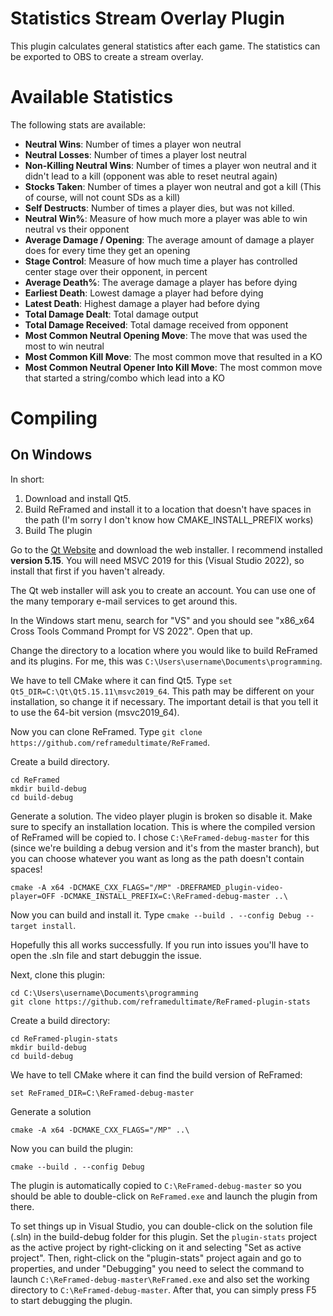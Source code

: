 # Statistics Stream Overlay Plugin

This plugin calculates general statistics after each game. The statistics can be exported to OBS to create a stream overlay.

# Available Statistics

The following stats are available:
  - **Neutral Wins**: Number of times a player won neutral
  - **Neutral Losses**: Number of times a player lost neutral
  - **Non-Killing Neutral Wins**: Number of times a player won neutral and it didn't lead to a kill (opponent was able to reset neutral again)
  - **Stocks Taken**: Number of times a player won neutral and got a kill (This of course, will not count SDs as a kill)
  - **Self Destructs**: Number of times a player dies, but was not killed.
  - **Neutral Win%**: Measure of how much more a player was able to win neutral vs their opponent
  - **Average Damage / Opening**: The average amount of damage a player does for every time they get an opening
  - **Stage Control**: Measure of how much time a player has controlled center stage over their opponent, in percent
  - **Average Death%**: The average damage a player has before dying
  - **Earliest Death**: Lowest damage a player had before dying
  - **Latest Death**: Highest damage a player had before dying
  - **Total Damage Dealt**: Total damage output
  - **Total Damage Received**: Total damage received from opponent
  - **Most Common Neutral Opening Move**: The move that was used the most to win neutral
  - **Most Common Kill Move**: The most common move that resulted in a KO
  - **Most Common Neutral Opener Into Kill Move**: The most common move that started a string/combo which lead into a KO

# Compiling

## On Windows

In short:
  1) Download and install Qt5.
  2) Build ReFramed and install it to a location that doesn't have spaces in the path (I'm sorry I don't know how CMAKE\_INSTALL\_PREFIX works)
  3) Build The plugin


Go to the [Qt Website](https://www.qt.io/download) and download the web installer. I recommend installed **version 5.15**. You will need MSVC 2019 for this (Visual Studio 2022), so install that first if you haven't already.

The Qt web installer will ask you to create an account. You can use one of the many temporary e-mail services to get around this.

In the Windows start menu, search for "VS" and you should see "x86\_x64 Cross Tools Command Prompt for VS 2022". Open that up.

Change the directory to a location where you would like to build ReFramed and its plugins. For me, this was ```C:\Users\username\Documents\programming```.

We have to tell CMake where it can find Qt5. Type ```set Qt5_DIR=C:\Qt\Qt5.15.11\msvc2019_64```. This path may be different on your installation, so change it if necessary. The important detail is that you tell it to use the 64-bit version (msvc2019\_64).

Now you can clone ReFramed. Type ```git clone https://github.com/reframedultimate/ReFramed```.

Create a build directory. 
```
cd ReFramed
mkdir build-debug
cd build-debug
```

Generate a solution. The video player plugin is broken so disable it. Make sure to specify an installation location. This is where the compiled version of ReFramed will be copied to. I chose ```C:\ReFramed-debug-master``` for this (since we're building a debug version and it's from the master branch), but you can choose whatever you want as long as the path doesn't contain spaces!
```
cmake -A x64 -DCMAKE_CXX_FLAGS="/MP" -DREFRAMED_plugin-video-player=OFF -DCMAKE_INSTALL_PREFIX=C:\ReFramed-debug-master ..\
```

Now you can build and install it. Type ```cmake --build . --config Debug --target install```.

Hopefully this all works successfully. If you run into issues you'll have to open the .sln file and start debuggin the issue.

Next, clone this plugin:
```
cd C:\Users\username\Documents\programming
git clone https://github.com/reframedultimate/ReFramed-plugin-stats
```

Create a build directory:
```
cd ReFramed-plugin-stats
mkdir build-debug
cd build-debug
```

We have to tell CMake where it can find the build version of ReFramed:
```
set ReFramed_DIR=C:\ReFramed-debug-master
```

Generate a solution
```
cmake -A x64 -DCMAKE_CXX_FLAGS="/MP" ..\
```

Now you can build the plugin:
```
cmake --build . --config Debug
```

The plugin is automatically copied to ```C:\ReFramed-debug-master``` so you should be able to double-click on ```ReFramed.exe``` and launch the plugin from there.

To set things up in Visual Studio, you can double-click on the solution file (.sln) in the build-debug folder for this plugin. Set the ```plugin-stats``` project as the active project by right-clicking on it and selecting "Set as active project". Then, right-click on the "plugin-stats" project again and go to properties, and under "Debugging" you need to select the command to launch ```C:\ReFramed-debug-master\ReFramed.exe``` and also set the working directory to ```C:\ReFramed-debug-master```. After that, you can simply press F5 to start debugging the plugin.

